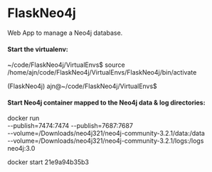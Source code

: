 # FlaskNeo4j
Web App to manage a Neo4j database.


#### Start the virtualenv:
\~/code/FlaskNeo4j/VirtualEnvs$ source /home/ajn/code/FlaskNeo4j/VirtualEnvs/FlaskNeo4j/bin/activate

(FlaskNeo4j) ajn@~/code/FlaskNeo4j/VirtualEnvs$

#### Start Neo4j container mapped to the Neo4j data & log directories:
docker run \
    --publish=7474:7474 --publish=7687:7687 \
    --volume=/Downloads/neo4j321/neo4j-community-3.2.1/data:/data \
    --volume=/Downloads/neo4j321/neo4j-community-3.2.1/logs:/logs \
    neo4j:3.0


docker start 21e9a94b35b3

